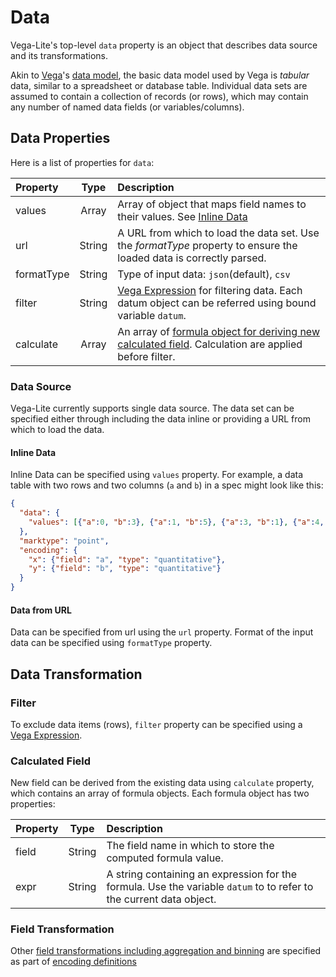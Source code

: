 # Data

Vega-Lite's top-level `data` property is an object that describes data source and its transformations.

Akin to [Vega](/vega/vega)'s [data model](vega/vega/wiki/Data), the basic data model used by Vega is _tabular_ data, similar to a spreadsheet or database table. Individual data sets are assumed to contain a collection of records (or rows), which may contain any number of named data fields (or variables/columns).


## Data Properties

Here is a list of properties for `data`:

| Property      | Type          | Description    |
| :------------ |:-------------:| :------------- |
| values        | Array         | Array of object that maps field names to their values.  See [Inline Data](#Inline-Data) |
| url           | String        | A URL from which to load the data set. Use the _formatType_ property to ensure the loaded data is correctly parsed. |
| formatType    | String        | Type of input data: `json`(default), `csv` |
| filter        | String        | [Vega Expression](https://github.com/vega/vega/wiki/Expressions) for filtering data.  Each datum object can be referred using bound variable `datum`. |
| calculate     | Array         | An array of [formula object for deriving new calculated field](#calculate-field).  Calculation are applied before filter. |

### Data Source

Vega-Lite currently supports single data source.  The data set can be specified either through including the data inline or providing a URL from which to load the data.

#### Inline Data

Inline Data can be specified using `values` property.
For example, a data table with two rows and two columns (`a` and `b`) in a spec might look like this:

```json
{
  "data": {
    "values": [{"a":0, "b":3}, {"a":1, "b":5}, {"a":3, "b":1}, {"a":4, "b":2}]
  },
  "marktype": "point",
  "encoding": {
    "x": {"field": "a", "type": "quantitative"},
    "y": {"field": "b", "type": "quantitative"}
  }
}
```

#### Data from URL

Data can be specified from url using the `url` property.  Format of the input data can be specified using `formatType` property.  

## Data Transformation

### Filter

To exclude data items (rows), `filter` property can be specified using a [Vega Expression](https://github.com/vega/vega/wiki/Expressions).


### Calculated Field

New field can be derived from the existing data using `calculate` property, which contains
an array of formula objects.  Each formula object has two properties:

| Property      | Type          | Description    |
| :------------ |:-------------:| :------------- |
| field         | String        | The field name in which to store the computed formula value. |
| expr          | String        | A string containing an expression for the formula. Use the variable `datum` to to refer to the current data object. |

### Field Transformation

Other [field transformations including aggregation and binning](Encoding-Mapping.md) are specified as part of [encoding definitions](Encoding-Mapping.md)
